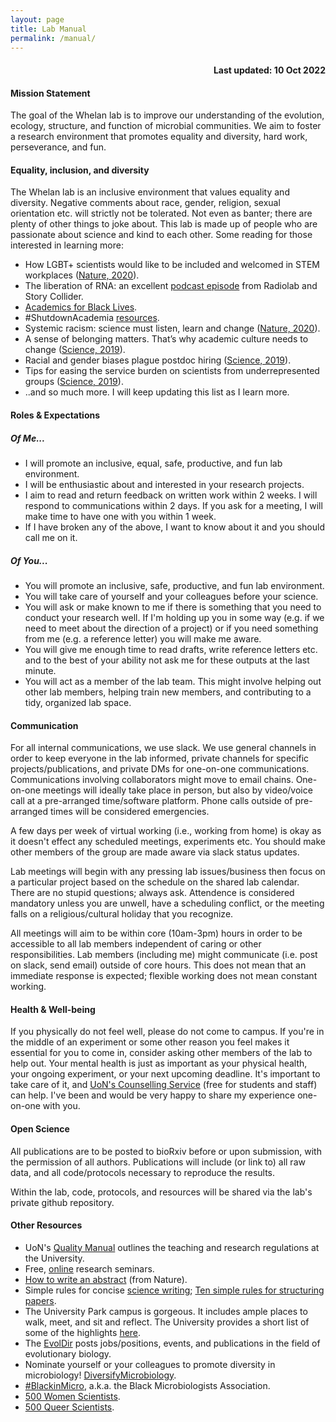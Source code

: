 ```yaml
---
layout: page
title: Lab Manual
permalink: /manual/
---
```


<H4 align="right"> Last updated: 10 Oct 2022</H4>

<h4><b>Mission Statement</b></h4>

The goal of the Whelan lab is to improve our understanding of the evolution, ecology, structure, and function of microbial communities. We aim to foster a research environment that promotes equality and diversity, hard work, perseverance, and fun.


<h4><b>Equality, inclusion, and diversity</b></h4>

The Whelan lab is an inclusive environment that values equality and diversity. Negative comments about race, gender, religion, sexual orientation etc. will strictly not be tolerated. Not even as banter; there are plenty of other things to joke about. This lab is made up of people who are passionate about science and kind to each other. Some reading for those interested in learning more:
<ul>
  <li>How LGBT+ scientists would like to be included and welcomed in STEM workplaces (<a href="https://www.nature.com/articles/d41586-020-02949-3?WT.ec_id=NATURE-20201029&utm_source=nature_etoc&utm_medium=email&utm_campaign=20201029&sap-outbound-id=5D451480C37AEFE92588C1E795ECFE2783CA5537">Nature, 2020</a>).</li>
  <li>The liberation of RNA: an excellent <a href="https://www.wnycstudios.org/podcasts/radiolab/articles/liberation-rna">podcast episode</a> from Radiolab and Story Collider.</li>
  <li><a href="https://www.academics4blacklives.com/">Academics for Black Lives</a>.</li>
  <li>#ShutdownAcademia <a href="https://www.shutdownstem.com/resources">resources</a>.</li>
  <li>Systemic racism: science must listen, learn and change (<a href="https://www.nature.com/articles/d41586-020-01678-x?utm_source=twt_nnc&utm_medium=social&utm_campaign=naturenews&sf234907679=1">Nature, 2020</a>).</li>
  <li>A sense of belonging matters. That’s why academic culture needs to change (<a href="https://www.sciencemag.org/careers/2019/01/sense-belonging-matters-s-why-academic-culture-needs-change?utm_campaign=SciMag&utm_source=JHubbard&utm_medium=Twitter">Science, 2019</a>).</li>
  <li>Racial and gender biases plague postdoc hiring (<a href="https://www.sciencemag.org/careers/2019/06/racial-and-gender-biases-plague-postdoc-hiring?utm_campaign=SciMag&utm_source=JHubbard&utm_medium=Twitter">Science, 2019</a>).</li>
  <li>Tips for easing the service burden on scientists from underrepresented groups (<a href="https://www.sciencemag.org/careers/2019/10/tips-easing-service-burden-scientists-underrepresented-groups?utm_campaign=SciMag&utm_source=JHubbard&utm_medium=Twitter">Science, 2019</a>).</li>
  <li>..and so much more. I will keep updating this list as I learn more.</li>
</ul>

<h4><b>Roles & Expectations</b><h4>

<h5><b>Of Me...</b></h5>
<ul>
  <li>I will promote an inclusive, equal, safe, productive, and fun lab environment.</li>
  <li>I will be enthusiastic about and interested in your research projects.</li>
  <li>I aim to read and return feedback on written work within 2 weeks. I will respond to communications within 2 days. If you ask for a meeting, I will make time to have one with you within 1 week.</li>
  <li>If I have broken any of the above, I want to know about it and you should call me on it.</li>
</ul>

<h5><b>Of You...</b></h5>
<ul>
  <li>You will promote an inclusive, safe, productive, and fun lab environment.</li>
  <li>You will take care of yourself and your colleagues before your science.</li>
  <li>You will ask or make known to me if there is something that you need to conduct your research well. If I'm holding up you in some way (e.g. if we need to meet about the direction of a project) or if you need something from me (e.g. a reference letter) you will make me aware.</li>
  <li>You will give me enough time to read drafts, write reference letters etc. and to the best of your ability not ask me for these outputs at the last minute.</li>
  <li>You will act as a member of the lab team. This might involve helping out other lab members, helping train new members, and contributing to a tidy, organized lab space.</li>
</ul>

<h4><b>Communication</b></h4>

<p>For all internal communications, we use slack. We use general channels in order to keep everyone in the lab informed, private channels for specific projects/publications, and private DMs for one-on-one communications. Communications involving collaborators might move to email chains. One-on-one meetings will ideally take place in person, but also by video/voice call at a pre-arranged time/software platform. Phone calls outside of pre-arranged times will be considered emergencies.</p>

<p>A few days per week of virtual working (i.e., working from home) is okay as it doesn't effect any scheduled meetings, experiments etc. You should make other members of the group are made aware via slack status updates.</p>

<p>Lab meetings will begin with any pressing lab issues/business then focus on a particular project based on the schedule on the shared lab calendar. There are no stupid questions; always ask. Attendence is considered mandatory unless you are unwell, have a scheduling conflict, or the meeting falls on a religious/cultural holiday that you recognize.</p>

<p>All meetings will aim to be within core (10am-3pm) hours in order to be accessible to all lab members independent of caring or other responsibilities. Lab members (including me) might communicate (i.e. post on slack, send email) outside of core hours. This does not mean that an immediate response is expected; flexible working does not mean constant working.</p>


<h4><b>Health & Well-being</b></h4>

<p>If you physically do not feel well, please do not come to campus. If you're in the middle of an experiment or some other reason you feel makes it essential for you to come in, consider asking other members of the lab to help out. Your mental health is just as important as your physical health, your ongoing experiment, or your next upcoming deadline. It's important to take care of it, and <a href="https://www.nottingham.ac.uk/counselling/">UoN's Counselling Service</a> (free for students and staff) can help. I've been and would be very happy to share my experience one-on-one with you.</p>


<h4><b>Open Science</b></h4>

<p>All publications are to be posted to bioRxiv before or upon submission, with the permission of all authors. Publications will include (or link to) all raw data, and all code/protocols necessary to reproduce the results.</p>

<p>Within the lab, code, protocols, and resources will be shared via the lab's private github repository.</p>


<h4><b>Other Resources</b></h4>
<ul>
  <li>UoN's <a href="https://www.nottingham.ac.uk/qualitymanual/quality-manual.aspx">Quality Manual</a> outlines the teaching and research regulations at the University.</li>
  <li>Free, <a href="https://researchseminars.org/">online</a> research seminars.</li>
  <li><a href="https://cbs.umn.edu/sites/cbs.umn.edu/files/public/downloads/Annotated_Nature_abstract.pdf">How to write an abstract</a> (from Nature).</li>
  <li>Simple rules for concise <a href="https://aslopubs.onlinelibrary.wiley.com/doi/full/10.1002/lol2.10165">science writing</a>; <a href="https://journals.plos.org/ploscompbiol/article?id=10.1371/journal.pcbi.1005619">Ten simple rules for structuring papers</a>.</li>
  <li>The University Park campus is gorgeous. It includes ample places to walk, meet, and sit and reflect. The University provides a short list of some of the highlights <a href="https://www.nottingham.ac.uk/sustainability/grounds/friendsofuniversitypark.aspx">here</a>.</li>
  <li>The <a href="http://life.mcmaster.ca/evoldir.html">EvolDir</a> posts jobs/positions, events, and publications in the field of evolutionary biology.</li>
  <li>Nominate yourself or your colleagues to promote diversity in microbiology! <a href="https://diversifymicrobiology.github.io/">DiversifyMicrobiology</a>.</li>
  <li><a href="https://blackinmicrobiology.org/">#BlackinMicro</a>, a.k.a. the Black Microbiologists Association.</li>
  <li><a href="https://500womenscientists.org/">500 Women Scientists</a>.</li>
  <li><a href="https://500queerscientists.com/">500 Queer Scientists</a>.</li>
</ul>
